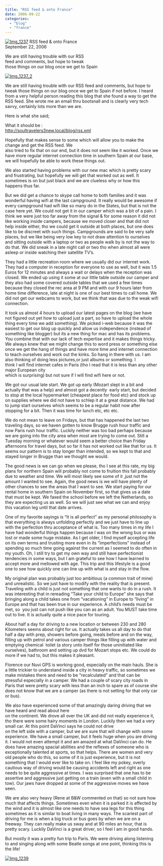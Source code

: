 ```yaml
---
title: "RSS feed & onto France"
date: 2006-09-22
categories: 
  - "blog"
  - "france"
---
```


 [![Img_1237](http://soultravelers3new.local/images/2008/04/30/img_1237.png "Img_1237")](https://pub-ac94b3f306b24c0dba4238943c97f2e1.r2.dev/photos/uncategorized/2008/04/30/img_1237.png) RSS feed & onto France  
September 22, 2006

We are still having trouble with our RSS  
feed and comments, but hope to tweak  
those things on our blog once we get to Spain

<!--more-->

[![Img_1237_2](http://soultravelers3new.local/images/2008/04/30/img_1237_2.png "Img_1237_2")](https://pub-ac94b3f306b24c0dba4238943c97f2e1.r2.dev/photos/uncategorized/2008/04/30/img_1237_2.png)

We are still having trouble with our RSS feed and comments, but hope to tweak those things on our blog once we get to Spain if not before. I heard from a very helpful person reading this blog that she found a way to get the RSS feed. She wrote me an email thru bootsnall and is clearly very tech savvy, certainly lots more than we are.

Here is what she said;

What it should be :  
http://soultravelers3new.local/blog/rss.xml

Hopefully that makes sense to some which will allow you to make the change and get the RSS feed. We  
also tried to fix that on our end, but it does not seem like it worked. Once we have more regular internet connection time in southern Spain at our base, we will hopefully be able to work these things out.

We also started having problems with our new mac which is pretty scary and frustrating, but hopefully we will get that worked out as well. It sometimes is on but just black and we are clueless why or how this happens thus far.

But we did get a chance to skype call home to both families and it was wonderful having wifi at the last campground. It really would be awesome if every campground had wifi like so many do in the States, but that is not the case here yet. We could not get it in our camper which was a bit of a pain. I think we were just too far away from the signal & for some reason it did not like working inside campers, because we moved closer and that did not help inside either, tho we could get it outside at both places, but one does like to be discreet with such things. Campgrounds are said to be very safe places, but we like being very low key to not draw attention to ourselves and sitting outside with a laptop or two as people walk by is not the way to do that. We did sneak in a late night call or two tho when almost all were asleep or inside watching their satellite TV’s.

They had a little recreation room where we usually did our internet work. They had a computer in reception for everyone to use as well, but it was 1.5 Euros for 12 minutes and always a wait or delays when the reception was closed. We ended up using it some at our little table outside our camper and they also had some covered outside tables that we used a few times because they closed the rec area at 9 PM and with our 9 hours later from home time difference, late at night is one of our best times to call home. We did not get our webcams to work, but we think that was due to the weak wifi connection.

It took us almost 4 hours to upload our latest pages on the blog (we have not figured out yet how to upload just a part, so have to upload the whole thing every time we add something). We picked i-web because it was the easiest to get our blog up quickly and allow us independence (instead of something like blogger) but its a new thing for mac and has its problems. You combine that with our lack of tech expertise and it makes things tricky. We always knew that we might change this to word press or something else once we get the hang of things and have more time and internet connection to teach ourselves and work out the kinks. So hang in there with us. I am also thinking of doing less pictures,or just albums or something. I  
think I will find internet cafes in Paris (tho I read that it is less than any other major European city  
which is surprising) but not sure if I will find wifi here or not.

We got our usual late start. We got up early (Mozart slept in a bit and actually that was a help) and almost got a decently  early start, but decided to stop at the local hypermarket (cheapest place for food etc) and stock up on supplies where we did not have to schlep it at a great distance. We had to jump start ourselves which seems to be a regular habit now after stopping for a bit. Then it was time for lunch etc, etc etc.

We do not mean to leave on Fridays, but that has happened the last two traveling days, so we haven gotten to know Brugge rush hour traffic and now Paris rush hour traffic. Luckily neither was too bad perhaps because we are going into the city area when most are trying to come out. Still a Tuesday morning or whatever would seem a better choice than Friday afternoons for travel days, but so far it has not worked out like that for us. It seems our pattern is to stay longer than intended, so we kept to that and stayed longer in Brugge than we thought we would.

The good news is we can go when we please, tho I see at this rate, my big plans for northern Spain will probably not come to fruition this fall probably due to weather and time. We will most likely see some of it ,just not the amount I wanted to see. Again, the good news is we will have plenty of other chances to see the areas that I want to see. We start paying for our rental home in southern Spain on November first, so that gives us a date that must be kept. We faxed the school before we left the Netherlands, so they are expecting us as well. So we will just see what we can and enjoy this vacation leg until that date arrives.

One of my favorite sayings is “It is all perfect” as my personal philosophy is that everything is always unfolding perfectly and we just have to line up with the perfection thru acceptance of what is. Too many times in my life I have had wonderful things happen because I was on the wrong bus or was lost or made some huge mistake. As I get older, I find myself accepting life on its own terms and trusting more even in its “imperfections” instead of spending so much time going against the current as I seemed to do often in my youth. Oh, I still try to get my own way and still have perfectionist tendencies in some ways, but I am grateful to see how I have learned to accept more and mellowed with age. This trip and this lifestyle is a good one to see how quickly one can line up with what is and stay in the flow.

My original plan was probably just too ambitious (a common trait of mine) and unrealistic. So we just have to modify with the reality that is present. Traveling with a child is just not something that one wants to do in a rush. It was interesting that in rereading “Take your child to Europe” she says that bringing along a child takes one from “vacationing” in Europe to “living” in Europe and that has been true in our experience. A child’s needs must be met, so  you just can not push like you can as an adult. You MUST take time out to live. It is actually quite a nice pace for touring.

About half a day for driving to a new location or between 230 and 280 Kilometers seems about right for us. It actually takes us all day to do that half a day with prep, showers before going, meals before and on the way, filling up with petrol and various camper things like filling up with water and emptying chemical  toilet (a story unto itself for those uninitiated like ourselves), bathroom and setting up dvd for Mozart stops etc. We could do more if we had to, but this makes it pleasant.

Florence our Nuvi GPS is working good, especially on the main hauls. She is a little trickier to understand inside a city in heavy traffic, so sometimes we make mistakes there and need to be “recalculated” and that can be stressful especially in a camper. We had a couple of scary city roads in Paris that were pretty scary with less than an inch to spare as of course she does not know that we are a camper (as there is not setting for that only car or bus).

We also have experienced some of that amazingly daring driving that we have heard and read about here  
on the continent. We drove all over the UK and did not really experience it, tho there were some hairy moments in London. Luckily then we had a very small car. At this point DaVinci says he could not drive  
on the left side with a camper, but we are sure that will change with some experience. We have a small camper, but it feels huge when you are driving it. I would not even attempt it and am amazed at what DaVinci can do. He does have amazing spacial abilities and the reflexes of someone who is exceptionally talented at sports, so that helps. There are women and very old people who do this, so some of it is just experience, but it is not something that I would ever like to take on. I feel like my pokey, overly cautious way of driving would be causing accidents left and right as one needs to be quite aggressive at times. I was surprised that one has to be assertive and aggressive just getting on a train (even with a small child in tow). Our jaws have dropped at some of the aggressive moves we have seen.

We are also very heavy (Rene at B&W commented on that) so not sure how much that affects things. Sometimes even when it is parked it is affected by the wind and it is almost like one needs to have sea legs for this thing sometimes as it is similar to boat living in many ways. The scariest part of driving for me is when a big truck or bus goes by when we are on a freeway. They can really make us sway and at 90 miles an hour, that is pretty scary. Luckily DaVinci is a great driver, so I feel I am in good hands.

But mostly it was a pretty fun trip to Paris. We were driving along listening to and singing along with some Beatle songs at one point, thinking this is the life!

[![Img_1239](http://soultravelers3new.local/images/2008/04/30/img_1239.png "Img_1239")](https://pub-ac94b3f306b24c0dba4238943c97f2e1.r2.dev/photos/uncategorized/2008/04/30/img_1239.png)

